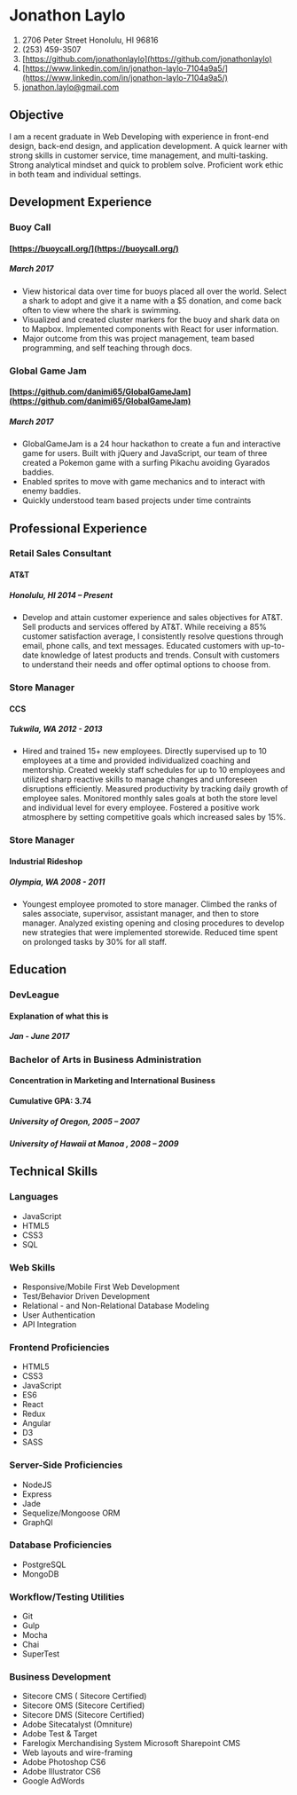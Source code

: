 # Jonathon Laylo

1. 2706 Peter Street Honolulu, HI 96816
1. (253) 459-3507
1. [https://github.com/jonathonlaylo](https://github.com/jonathonlaylo)
1. [https://www.linkedin.com/in/jonathon-laylo-7104a9a5/](https://www.linkedin.com/in/jonathon-laylo-7104a9a5/)
1. [jonathon.laylo@gmail.com](jonathon.laylo@gmail.com)

## Objective
I am a recent graduate in Web Developing with experience in front-end design, back-end design, and application development. A quick learner with strong skills in customer service, time management, and multi-tasking. Strong analytical mindset and quick to problem solve. Proficient work ethic in both team and individual settings.


## Development Experience

### Buoy Call
#### [https://buoycall.org/](https://buoycall.org/)
##### March 2017
- View historical data over time for buoys placed all over the world. Select a shark to adopt and give it a name with a $5 donation, and come back often to view where the shark is swimming.
- Visualized and created cluster markers for the buoy and shark data on to Mapbox. Implemented components with React for user information.
- Major outcome from this was project management, team based programming, and self teaching through docs.


### Global Game Jam
#### [https://github.com/danimi65/GlobalGameJam](https://github.com/danimi65/GlobalGameJam)
##### March 2017
- GlobalGameJam is a 24 hour hackathon to create a fun and interactive game for users. Built with jQuery and JavaScript, our team of three created a Pokemon game with a surfing Pikachu avoiding Gyarados baddies.
- Enabled sprites to move with game mechanics and to interact with enemy baddies.
- Quickly understood team based projects under time contraints

## Professional Experience

### Retail Sales Consultant
#### AT&T
##### Honolulu, HI 2014 – Present
- Develop and attain customer experience and sales objectives for AT&T. Sell products and services offered by AT&T. While receiving a 85% customer satisfaction average, I consistently resolve questions through email, phone calls, and text messages. Educated customers with up-to-date knowledge of latest products and trends. Consult with customers to understand their needs and offer optimal options to choose from.

### Store Manager
#### CCS
##### Tukwila, WA 2012 - 2013
- Hired and trained 15+ new employees. Directly supervised up to 10 employees at a time and provided individualized coaching and mentorship. Created weekly staff schedules for up to 10 employees and utilized sharp reactive skills to manage changes and unforeseen disruptions efficiently. Measured productivity by tracking daily growth of employee sales. Monitored monthly sales goals at both the store level and individual level for every employee. Fostered a positive work atmosphere by setting competitive goals which increased sales by 15%.

### Store Manager
#### Industrial Rideshop
##### Olympia, WA 2008 - 2011

- Youngest employee promoted to store manager. Climbed the ranks of sales associate, supervisor, assistant manager, and then to store manager. Analyzed existing opening and closing procedures to develop new strategies that were implemented storewide. Reduced time spent on prolonged tasks by 30% for all staff.

## Education
### DevLeague
#### Explanation of what this is
##### Jan - June 2017

### Bachelor of Arts in Business Administration 
#### Concentration in Marketing and International Business 
#### Cumulative GPA: 3.74
##### University of Oregon, 2005 – 2007
##### University of Hawaii at Manoa , 2008 – 2009 

## Technical Skills

### Languages
- JavaScript
- HTML5
- CSS3
- SQL

### Web Skills
- Responsive/Mobile First Web Development
- Test/Behavior Driven Development
- Relational - and Non-Relational Database Modeling
- User Authentication
- API Integration

### Frontend Proficiencies
- HTML5
- CSS3
- JavaScript
- ES6
- React
- Redux
- Angular
- D3
- SASS

### Server-Side Proficiencies
- NodeJS
- Express
- Jade
- Sequelize/Mongoose ORM
- GraphQl

### Database Proficiencies
- PostgreSQL
- MongoDB

### Workflow/Testing Utilities
- Git
- Gulp
- Mocha
- Chai
- SuperTest

### Business Development
- Sitecore CMS ( Sitecore Certified)
- Sitecore OMS (Sitecore Certified)
- Sitecore DMS (Sitecore Certified)
- Adobe Sitecatalyst (Omniture)
- Adobe Test & Target
- Farelogix Merchandising System Microsoft Sharepoint CMS
- Web layouts and wire-framing
- Adobe Photoshop CS6
- Adobe Illustrator CS6
- Google AdWords
